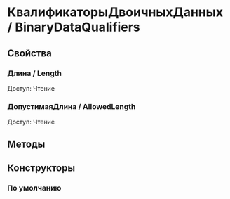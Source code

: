 
# КвалификаторыДвоичныхДанных / BinaryDataQualifiers
      

      
## Свойства
    
### Длина / Length
Доступ: Чтение
### ДопустимаяДлина / AllowedLength
Доступ: Чтение
## Методы
    
## Конструкторы

  
### По умолчанию
    
